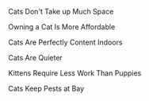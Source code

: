 <p>
Cats Don't Take up Much Space 
</p>

<p>
	Owning a Cat Is More Affordable 
</p>
<p>
	Cats Are Perfectly Content Indoors 
</p>

<p>
	Cats Are Quieter 
</p>

<p>
	Kittens Require Less Work Than Puppies 
</p>

<p>
	Cats Keep Pests at Bay 
</p>